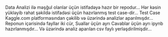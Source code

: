 Data Analizi ilə məşğul olanlar üçün istifadəyə hazır bir repodur...
Hər kəsin yükləyib rahat şəkildə istifadəsi üçün hazırlanmış test case-dir...
Test Case Kaggle.com platformasından çəkilib və üzərində analizlər aparılmışdır...
Reponun içərisində fayllar iki cür, Suallar üçün ayrı Cavablar üçün ayrı ipynb hazırlanmışdır...
Və üzərində analiz aparılan csv faylı yerləşdirilmişdir...
